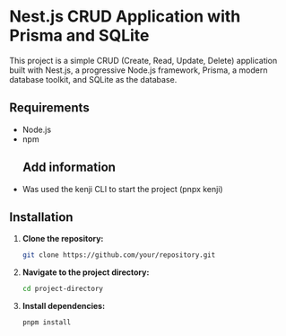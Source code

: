 # Nest.js CRUD Application with Prisma and SQLite

This project is a simple CRUD (Create, Read, Update, Delete) application built with Nest.js, a progressive Node.js framework, Prisma, a modern database toolkit, and SQLite as the database.

## Requirements

- Node.js 
- npm
  ## Add information
- Was used the kenji CLI to start the project (pnpx kenji)

## Installation

1. **Clone the repository:**
    ```bash
    git clone https://github.com/your/repository.git
    ```

2. **Navigate to the project directory:**
    ```bash
    cd project-directory
    ```

3. **Install dependencies:**
    ```bash
    pnpm install
    ```

